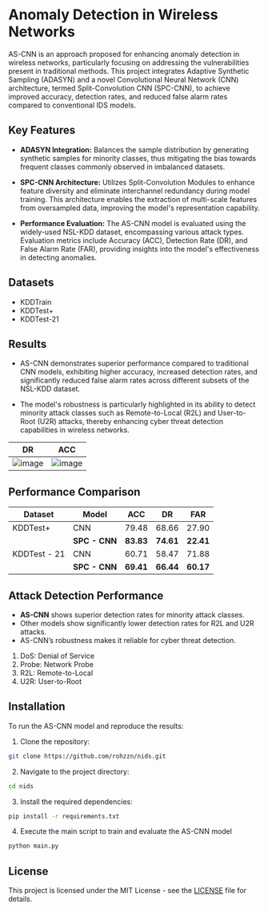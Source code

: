 # Anomaly Detection in Wireless Networks 

AS-CNN is an approach proposed for enhancing anomaly detection in wireless networks, particularly focusing on addressing the vulnerabilities present in traditional methods. This project integrates Adaptive Synthetic Sampling (ADASYN) and a novel Convolutional Neural Network (CNN) architecture, termed Split-Convolution CNN (SPC-CNN), to achieve improved accuracy, detection rates, and reduced false alarm rates compared to conventional IDS models.

## Key Features

- **ADASYN Integration:** Balances the sample distribution by generating synthetic samples for minority classes, thus mitigating the bias towards frequent classes commonly observed in imbalanced datasets.

- **SPC-CNN Architecture:** Utilizes Split-Convolution Modules to enhance feature diversity and eliminate interchannel redundancy during model training. This architecture enables the extraction of multi-scale features from oversampled data, improving the model's representation capability.

- **Performance Evaluation:** The AS-CNN model is evaluated using the widely-used NSL-KDD dataset, encompassing various attack types. Evaluation metrics include Accuracy (ACC), Detection Rate (DR), and False Alarm Rate (FAR), providing insights into the model's effectiveness in detecting anomalies.

## Datasets

 - KDDTrain
 - KDDTest+
 - KDDTest-21

## Results

- AS-CNN demonstrates superior performance compared to traditional CNN models, exhibiting higher accuracy, increased detection rates, and significantly reduced false alarm rates across different subsets of the NSL-KDD dataset.

- The model's robustness is particularly highlighted in its ability to detect minority attack classes such as Remote-to-Local (R2L) and User-to-Root (U2R) attacks, thereby enhancing cyber threat detection capabilities in wireless networks.



|                    DR                    |            ACC             |
| :----------------------------------------------------------: | :----------------------------------------------------------: |
| ![image](https://github.com/rohzzn/nids/assets/47408756/2cc15b24-60ff-4fbd-8b7a-88023a4c2380) | ![image](https://github.com/rohzzn/nids/assets/47408756/6b999368-2056-43ae-9b28-979f37af2342) |

## Performance Comparison

| **Dataset**  | **Model**     | **ACC**   | **DR**    | **FAR**   |
| ------------ | ------------- | --------- | --------- | --------- |
| KDDTest+     | CNN           | 79.48     | 68.66     | 27.90     |
|              | **SPC - CNN** | **83.83** | **74.61** | **22.41** |
| KDDTest - 21 | CNN           | 60.71     | 58.47     | 71.88     |
|              | **SPC - CNN** | **69.41** | **66.44** | **60.17** |


## Attack Detection Performance

- **AS-CNN** shows superior detection rates for minority attack classes.
- Other models show significantly lower detection rates for R2L and U2R attacks.
- AS-CNN’s robustness makes it reliable for cyber threat detection.

1. DoS: Denial of Service
2. Probe: Network Probe
3. R2L: Remote-to-Local
4. U2R: User-to-Root

## Installation

To run the AS-CNN model and reproduce the results:

1. Clone the repository:

```bash
git clone https://github.com/rohzzn/nids.git
```

2. Navigate to the project directory:

```bash
cd nids
```

3. Install the required dependencies:

```bash
pip install -r requirements.txt
```

4. Execute the main script to train and evaluate the AS-CNN model

```bash
python main.py
```


## License

This project is licensed under the MIT License - see the [LICENSE](LICENSE) file for details.

